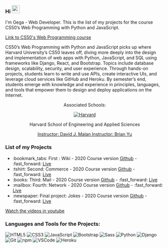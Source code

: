 ### Hi <img src="https://media.giphy.com/media/hvRJCLFzcasrR4ia7z/giphy.gif" width="25px"> 

I'm Gega - Web Developer. This is the list of my projects for the course CS50’s Web Programming with Python and JavaScript.

<a href="https://docs.github.com/en/github/writing-on-github/basic-writing-and-formatting-syntax">
  Link to CS50's Web Programming course 
</a>

CS50’s Web Programming with Python and JavaScript picks up where Harvard University’s CS50 leaves off, diving more deeply into the design and implementation of web apps with Python, JavaScript, and SQL using frameworks like Django, React, and Bootstrap. Topics include database design, scalability, security, and user experience. Through hands-on projects, students learn to write and use APIs, create interactive UIs, and leverage cloud services like GitHub and Heroku. By semester’s end, students emerge with knowledge and experience in principles, languages, and tools that empower them to design and deploy applications on the Internet.


<div align="center">
  <p>Associated Schools:</p>
  <a href="#">
    <img alt="Harvard" src="https://online-learning.harvard.edu/sites/default/files/shields/harvard-engineering.png" />
  </a>
  <p>Harvard School of Engineering and Applied Sciences</p>
  <a href="https://www.edx.org/bio/david-j-malan">Instructor: David J. Malan </a>
  <a href="https://www.edx.org/es/bio/brian-yu">Instructor: Brian Yu </a>
</div>

### List of my Projects
<ul>
  <li>:bookmark_tabs: First : Wiki - 2020 Course version <a href="https://github.com/Puentnuar/wiki">Github</a> - :fast_forward: <a href="https:/#-wiki.herokuapp.com/">Live</a></li>
   <li>:tshirt: Second: Commerce - 2020 Course version <a href="https://github.com">Github</a> - :fast_forward: <a href="https://#-commerce.herokuapp.com/">Live</a></li>
  <li>:books: Third: Mail - 2020 Course version <a href="https://github.com">Github</a> - :fast_forward: <a href="https://#-books.herokuapp.com/">Live</a></li>
   <li>:mailbox: Fourth: Network - 2020 Course version <a href="https://github.com">Github</a> - :fast_forward: <a href="https://#-network.herokuapp.com/">Live</a></li>
   <li>:newspaper: Final project: Jokes - 2020 Course version <a href="https://github.com/Puentnuar/joke">Github</a> - :fast_forward: <a href="https://#-Jokes.herokuapp.com/">Live</a></li>
</ul>


<a href="https://www.youtube.com/channel/UCRVI8WknFhY_oek9TINCDtw">Watch the videos in youtube</a>

### Languages and Tools for the Projects: 

  ![HTML5](https://img.shields.io/badge/-HTML5-E34F26?style=flat-square&logo=html5&logoColor=white)
  ![CSS3](https://img.shields.io/badge/-CSS3-549FDE?style=flat-square&logo=css3&logoColor=white)
  ![JavaScript](https://img.shields.io/badge/-JavaScript-F7B93E?style=flat-square&logo=javascript&logoColor=fff)
  ![Bootstrap](https://img.shields.io/badge/-Bootstrap-purple?style=flat-square&logo=bootstrap&logoColor=white)
  ![Sass](https://img.shields.io/badge/-Sass-f043ca?style=flat-square&logo=sass&logoColor=white)
  ![Python](https://img.shields.io/badge/-Python-blue?style=flat-square&logo=python&logoColor=white)
  ![Django](https://img.shields.io/badge/-Django-2c852f?style=flat-square&logo=django&logoColor=white)
  ![Git](https://img.shields.io/badge/-Git-F05032?style=flat-square&logo=git&logoColor=white)
  ![npm](https://img.shields.io/badge/-NPM-CB3837?style=flat-square&logo=npm&logoColor=white)
  ![VSCode](https://img.shields.io/badge/-VSCode-0085D1?style=flat-square&logo=visual-studio-code&logoColor=white)
  ![Heroku](https://img.shields.io/badge/-Heroku-430098?style=flat-square&logo=heroku&logoColor=white)
 
